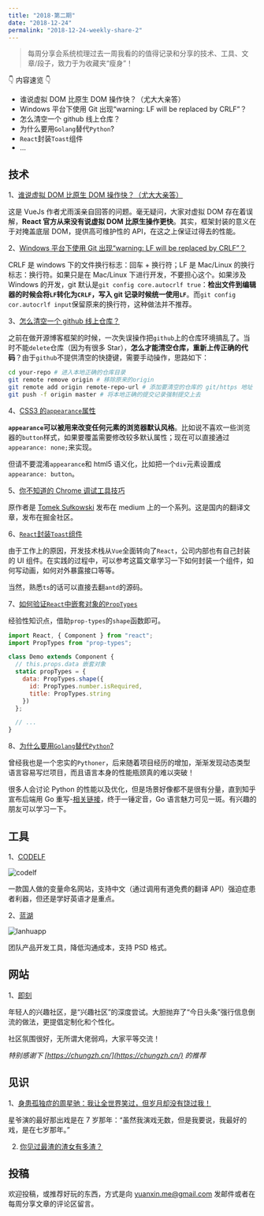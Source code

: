 ```yaml
---
title: "2018·第二期"
date: "2018-12-24"
permalink: "2018-12-24-weekly-share-2"
---
```


> 每周分享会系统梳理过去一周我看的的值得记录和分享的技术、工具、文章/段子，致力于为收藏夹“瘦身”！

👇 内容速览 👇

- 谁说虚拟 DOM 比原生 DOM 操作快？（尤大大亲答）
- Windows 平台下使用 Git 出现“warning: LF will be replaced by CRLF”？
- 怎么清空一个 github 线上仓库？
- 为什么要用`Golang`替代`Python`?
- `React`封装`Toast`组件
- ...

## 技术

1、[谁说虚拟 DOM 比原生 DOM 操作快？（尤大大亲答）](https://www.zhihu.com/question/31809713/answer/53544875)

这是 VueJs 作者尤雨溪亲自回答的问题。毫无疑问，大家对虚拟 DOM 存在着误解，**React 官方从来没有说虚拟 DOM 比原生操作更快**。其实，框架封装的意义在于对掩盖底层 DOM，提供高可维护性的 API，在这之上保证过得去的性能。

2、[Windows 平台下使用 Git 出现“warning: LF will be replaced by CRLF”？](https://stackoverflow.com/questions/5834014/lf-will-be-replaced-by-crlf-in-git-what-is-that-and-is-it-important)

CRLF 是 windows 下的文件换行标志：回车 + 换行符；LF 是 Mac/Linux 的换行标志：换行符。如果只是在 Mac/Linux 下进行开发，不要担心这个。如果涉及 Windows 的开发，git 默认是`git config core.autocrlf true`：**检出文件到编辑器的时候会将`LF`转化为`CRLF`，写入 git 记录时候统一使用`LF`**。而`git config cor.autocrlf input`保留原来的换行符，这种做法并不推荐。

3、[怎么清空一个 github 线上仓库？](https://stackoverflow.com/questions/28578581/how-to-completely-clear-git-repository-without-deleting-it)

之前在做开源博客框架的时候，一次失误操作把`github`上的仓库环境搞乱了。当时不能`delete`仓库（因为有很多 Star），**怎么才能清空仓库，重新上传正确的代码**？由于`github`不提供清空的快捷键，需要手动操作，思路如下：

```sh
cd your-repo # 进入本地正确的仓库目录
git remote remove origin # 移除原来的origin
git remote add origin remote-repo-url # 添加要清空的仓库的 git/https 地址
git push -f origin master # 将本地正确的提交记录强制提交上去
```

4、[CSS3 的`appearance`属性](https://www.w3cplus.com/css3/changing-appearance-of-element-with-css3.html)

**`appearance`可以被用来改变任何元素的浏览器默认风格**。比如说不喜欢一些浏览器的`button`样式，如果要覆盖需要修改较多默认属性；现在可以直接通过`appearance: none;`来实现。

但请不要混淆`appearance`和 html5 语义化，比如把一个`div`元素设置成`appearance: button`。

5、[你不知道的 Chrome 调试工具技巧](https://juejin.im/post/5c09a80151882521c81168a2)

原作者是 [Tomek Sułkowski](https://link.juejin.im/?target=https%3A%2F%2Ftwitter.com%2Fsulco) 发布在 medium 上的一个系列。这是国内的翻译文章，发布在掘金社区。

6、[`React`封装`Toast`组件](https://juejin.im/post/5b63fdd46fb9a04fa7757081)

由于工作上的原因，开发技术栈从`Vue`全面转向了`React`，公司内部也有自己封装的 UI 组件。在实践的过程中，可以参考这篇文章学习一下如何封装一个组件，如何写动画，如何对外暴露接口等等。

当然，熟悉`ts`的话可以直接去翻`antd`的源码。

7、[如何验证`React`中嵌套对象的`PropTypes`](https://codeday.me/bug/20170619/28958.html)

经验性知识点，借助`prop-types`的`shape`函数即可。

```javascript
import React, { Component } from "react";
import PropTypes from "prop-types";

class Demo extends Component {
  // this.props.data 嵌套对象
  static propTypes = {
    data: PropTypes.shape({
      id: PropTypes.number.isRequired,
      title: PropTypes.string
    })
  };

  // ...
}
```

8、[为什么要用`Golang`替代`Python`?](https://www.zhihu.com/question/291435860)

曾经我也是一个忠实的`Pythoner`，后来随着项目经历的增加，渐渐发现动态类型语言容易写烂项目，而且语言本身的性能瓶颈真的难以突破！

很多人会讨论 Python 的性能以及优化，但是场景好像都不是很有分量，直到知乎宣布后端用 Go 重写-[相关链接](https://zhuanlan.zhihu.com/p/48039838)，终于一锤定音，Go 语言魅力可见一斑。有兴趣的朋友可以学习一下。

## 工具

1、[CODELF](https://unbug.github.io/codelf/)

![codelf](/images/每周分享/002/codelf.png)

一款国人做的变量命名网站，支持中文（通过调用有道免费的翻译 API）强迫症患者利器，但还是学好英语才是重点。

2、[蓝湖](https://lanhuapp.com/?home)

![lanhuapp](/images/每周分享/002/lanhuapp.png)

团队产品开发工具，降低沟通成本，支持 PSD 格式。

## 网站

1、[即刻](https://www.ruguoapp.com/)

年轻人的兴趣社区，是“兴趣社区”的深度尝试。大胆抛弃了“今日头条”强行信息倒流的做法，更提倡定制化和个性化。

社区氛围很好，无所谓大佬弱鸡，大家平等交流！

_特别感谢下 [https://chungzh.cn/](https://chungzh.cn/) 的推荐_

## 见识

1、[身患孤独症的周星驰：我让全世界笑过，但岁月却没有饶过我！](https://www.jianshu.com/p/f984436ae228?utm_campaign=maleskine&utm_content=note&utm_medium=pc_all_hots&utm_source=recommendation)

星爷演的最好那出戏是在 7 岁那年：“虽然我演戏无数，但是我要说，我最好的戏，是在七岁那年。”

2. [你见过最渣的渣女有多渣？](https://www.zhihu.com/question/293207596/answer/550222589?utm_source=wechat_session&utm_medium=social&utm_oi=833609455009660928)

## 投稿

欢迎投稿，或推荐好玩的东西，方式是向 yuanxin.me@gmail.com 发邮件或者在每周分享文章的评论区留言。

